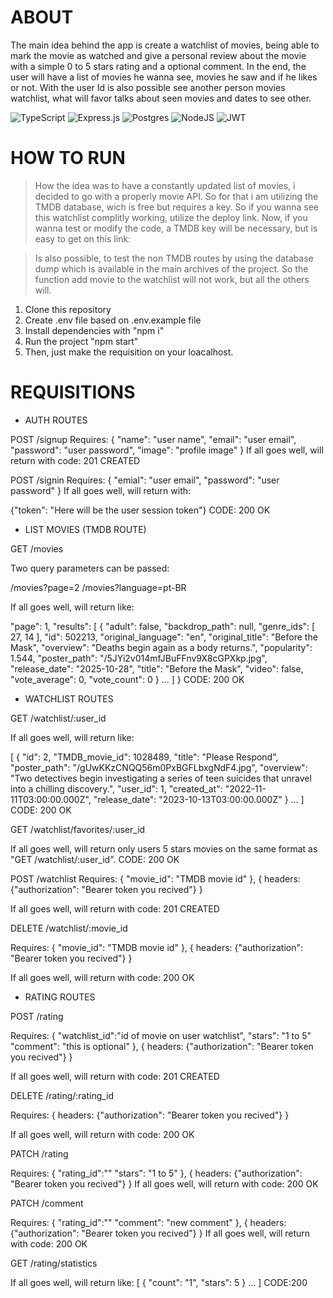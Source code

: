 
# ABOUT

The main idea behind the app is create a watchlist of movies, being able to mark the movie as watched and give a personal review about the movie with a simple 0 to 5 stars rating and a optional comment. In the end, the user will have a list of movies he wanna see, movies he saw and if he likes or not. With the user Id is also possible see another person movies watchlist, what will favor talks about seen movies and dates to see other.


![TypeScript](https://img.shields.io/badge/typescript-%23007ACC.svg?style=for-the-badge&logo=typescript&logoColor=white)
![Express.js](https://img.shields.io/badge/express.js-%23404d59.svg?style=for-the-badge&logo=express&logoColor=%2361DAFB)
![Postgres](https://img.shields.io/badge/postgres-%23316192.svg?style=for-the-badge&logo=postgresql&logoColor=white)
![NodeJS](https://img.shields.io/badge/node.js-6DA55F?style=for-the-badge&logo=node.js&logoColor=white)
![JWT](https://img.shields.io/badge/JWT-black?style=for-the-badge&logo=JSON%20web%20tokens)


# HOW TO RUN

> How the idea was to have a constantly updated list of movies, i decided to go with a properly movie API. So for that i am utilizing the TMDB database, wich is free but requires a key. So if you wanna see this watchlist complitly working, utilize the deploy link. Now, if you wanna test or modify the code, a TMDB key will be necessary, but is easy to get on this link:

> Is also possible, to test the non TMDB routes by using the database dump which is available in the main archives of the project. So the function add movie to the watchlist will not work, but all the others will.

1. Clone this repository
2. Create .env file based on .env.example file
3. Install dependencies with "npm i"
4. Run the project "npm start"
5. Then, just make the requisition on your loacalhost.

# REQUISITIONS

- AUTH ROUTES

POST /signup
Requires:
{
"name": "user name",
"email": "user email",
"password": "user password",
"image": "profile image"
}
If all goes well, will return with code: 201 CREATED





POST /signin
Requires:
{
"emial": "user email",
"password": "user password"
}
If all goes well, will return with:

{"token": "Here will be the user session token"}
CODE: 200 OK





- LIST MOVIES (TMDB ROUTE)


GET /movies

Two query parameters can be passed:

/movies?page=2
/movies?language=pt-BR

If all goes well, will return like:

"page": 1,
"results": [
{
"adult": false,
"backdrop_path": null,
"genre_ids": [
27,
14
],
"id": 502213,
"original_language": "en",
"original_title": "Before the Mask",
"overview": "Deaths begin again as a body returns.",
"popularity": 1.544,
"poster_path": "/5JYi2v014mfJBuFFnv9X8cGPXkp.jpg",
"release_date": "2025-10-28",
"title": "Before the Mask",
"video": false,
"vote_average": 0,
"vote_count": 0
}
...
]
}
CODE: 200 OK





- WATCHLIST ROUTES


GET /watchlist/:user_id

If all goes well, will return like:

[
  {
"id": 2,
    "TMDB_movie_id": 1028489,
    "title": "Please Respond",
    "poster_path": "/gUwKKzCNQQ56m0PxBGFLbxgNdF4.jpg",
    "overview": "Two detectives begin investigating a series of teen suicides that unravel into a chilling discovery.",
    "user_id": 1,
    "created_at": "2022-11-11T03:00:00.000Z",
    "release_date": "2023-10-13T03:00:00.000Z"
  }
...
]
CODE: 200 OK





GET /watchlist/favorites/:user_id

If all goes well, will return only users 5 stars movies on the same format as "GET /watchlist/:user_id".
CODE: 200 OK





POST /watchlist
Requires:
{
"movie_id": "TMDB movie id"
},
{
 headers: {"authorization": "Bearer token you recived"}
}

If all goes well, will return with code: 201 CREATED





DELETE /watchlist/:movie_id

Requires:
{
"movie_id": "TMDB movie id"
},
{
 headers: {"authorization": "Bearer token you recived"}
}

If all goes well, will return with code: 200 OK





- RATING ROUTES


POST /rating

Requires:
{
  "watchlist_id":"id of movie on user watchlist",
  "stars": "1 to 5"
  "comment": "this is optional"
},
{
 headers: {"authorization": "Bearer token you recived"}
}

If all goes well, will return with code: 201 CREATED





DELETE /rating/:rating_id

Requires:
{
 headers: {"authorization": "Bearer token you recived"}
}

If all goes well, will return with code: 200 OK





PATCH /rating

Requires:
{
  "rating_id":""
  "stars": "1 to 5"
},
{
 headers: {"authorization": "Bearer token you recived"}
}
If all goes well, will return with code: 200 OK






PATCH /comment

Requires:
{
  "rating_id":""
  "comment": "new comment"
},
{
 headers: {"authorization": "Bearer token you recived"}
}
If all goes well, will return with code: 200 OK

GET /rating/statistics

If all goes well, will return like:
[
  {
    "count": "1",
    "stars": 5
  }
  ...
]
CODE:200

